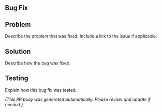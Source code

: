 ## Bug Fix


## Problem
Describe the problem that was fixed. Include a link to the issue if applicable.

## Solution
Describe how the bug was fixed.

## Testing
Explain how this bug fix was tested.

*(This PR body was generated automatically. Please review and update if needed.)*
